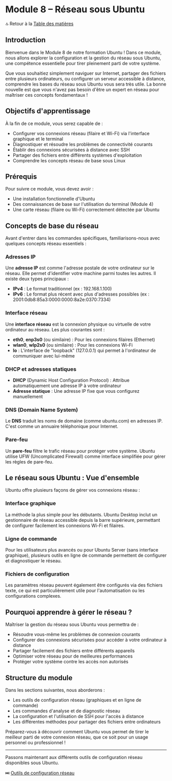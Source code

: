 # Module 8 – Réseau sous Ubuntu

🔝 Retour à la [Table des matières](/SOMMAIRE.md)

## Introduction

Bienvenue dans le Module 8 de notre formation Ubuntu ! Dans ce module, nous allons explorer la configuration et la gestion du réseau sous Ubuntu, une compétence essentielle pour tirer pleinement parti de votre système.

Que vous souhaitiez simplement naviguer sur Internet, partager des fichiers entre plusieurs ordinateurs, ou configurer un serveur accessible à distance, comprendre les bases du réseau sous Ubuntu vous sera très utile. La bonne nouvelle est que vous n'avez pas besoin d'être un expert en réseau pour maîtriser ces concepts fondamentaux !

## Objectifs d'apprentissage

À la fin de ce module, vous serez capable de :
- Configurer vos connexions réseau (filaire et Wi-Fi) via l'interface graphique et le terminal
- Diagnostiquer et résoudre les problèmes de connectivité courants
- Établir des connexions sécurisées à distance avec SSH
- Partager des fichiers entre différents systèmes d'exploitation
- Comprendre les concepts réseau de base sous Linux

## Prérequis

Pour suivre ce module, vous devez avoir :
- Une installation fonctionnelle d'Ubuntu
- Des connaissances de base sur l'utilisation du terminal (Module 4)
- Une carte réseau (filaire ou Wi-Fi) correctement détectée par Ubuntu

## Concepts de base du réseau

Avant d'entrer dans les commandes spécifiques, familiarisons-nous avec quelques concepts réseau essentiels :

### Adresses IP
Une **adresse IP** est comme l'adresse postale de votre ordinateur sur le réseau. Elle permet d'identifier votre machine parmi toutes les autres. Il existe deux types principaux :
- **IPv4** : Le format traditionnel (ex : 192.168.1.100)
- **IPv6** : Le format plus récent avec plus d'adresses possibles (ex : 2001:0db8:85a3:0000:0000:8a2e:0370:7334)

### Interface réseau
Une **interface réseau** est la connexion physique ou virtuelle de votre ordinateur au réseau. Les plus courantes sont :
- **eth0**, **enp3s0** (ou similaire) : Pour les connexions filaires (Ethernet)
- **wlan0**, **wlp2s0** (ou similaire) : Pour les connexions Wi-Fi
- **lo** : L'interface de "loopback" (127.0.0.1) qui permet à l'ordinateur de communiquer avec lui-même

### DHCP et adresses statiques
- **DHCP** (Dynamic Host Configuration Protocol) : Attribue automatiquement une adresse IP à votre ordinateur
- **Adresse statique** : Une adresse IP fixe que vous configurez manuellement

### DNS (Domain Name System)
Le **DNS** traduit les noms de domaine (comme ubuntu.com) en adresses IP. C'est comme un annuaire téléphonique pour Internet.

### Pare-feu
Un **pare-feu** filtre le trafic réseau pour protéger votre système. Ubuntu utilise UFW (Uncomplicated Firewall) comme interface simplifiée pour gérer les règles de pare-feu.

## Le réseau sous Ubuntu : Vue d'ensemble

Ubuntu offre plusieurs façons de gérer vos connexions réseau :

### Interface graphique
La méthode la plus simple pour les débutants. Ubuntu Desktop inclut un gestionnaire de réseau accessible depuis la barre supérieure, permettant de configurer facilement les connexions Wi-Fi et filaires.

### Ligne de commande
Pour les utilisateurs plus avancés ou pour Ubuntu Server (sans interface graphique), plusieurs outils en ligne de commande permettent de configurer et diagnostiquer le réseau.

### Fichiers de configuration
Les paramètres réseau peuvent également être configurés via des fichiers texte, ce qui est particulièrement utile pour l'automatisation ou les configurations complexes.

## Pourquoi apprendre à gérer le réseau ?

Maîtriser la gestion du réseau sous Ubuntu vous permettra de :
- Résoudre vous-même les problèmes de connexion courants
- Configurer des connexions sécurisées pour accéder à votre ordinateur à distance
- Partager facilement des fichiers entre différents appareils
- Optimiser votre réseau pour de meilleures performances
- Protéger votre système contre les accès non autorisés

## Structure du module

Dans les sections suivantes, nous aborderons :
- Les outils de configuration réseau (graphiques et en ligne de commande)
- Les commandes d'analyse et de diagnostic réseau
- La configuration et l'utilisation de SSH pour l'accès à distance
- Les différentes méthodes pour partager des fichiers entre ordinateurs

Préparez-vous à découvrir comment Ubuntu vous permet de tirer le meilleur parti de votre connexion réseau, que ce soit pour un usage personnel ou professionnel !

---

Passons maintenant aux différents outils de configuration réseau disponibles sous Ubuntu.

⏭️ [Outils de configuration réseau](/03-administration-systeme/module-8-reseau/01-outils-reseau.md)
